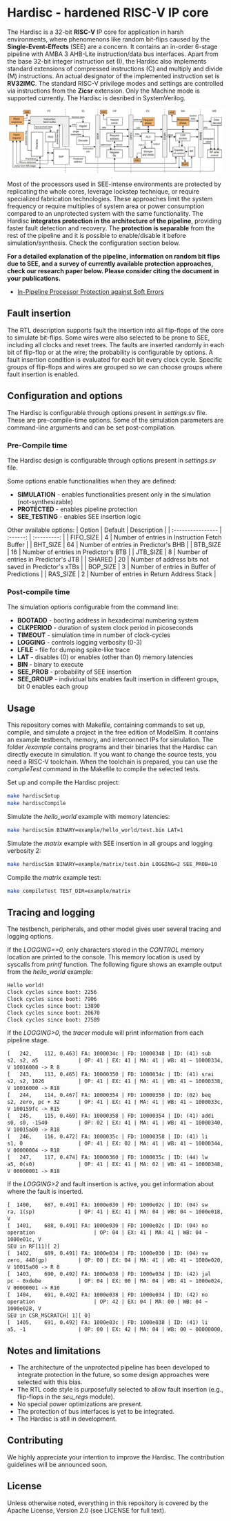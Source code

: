 # Hardisc - hardened RISC-V IP core
The Hardisc is a 32-bit **RISC-V** IP core for application in harsh environments, where phenomenons like random bit-flips caused by the **Single-Event-Effects** (SEE) are a concern. 
It contains an in-order 6-stage pipeline with AMBA 3 AHB-Lite instruction/data bus interfaces.
Apart from the base 32-bit integer instruction set (I), the Hardisc also implements standard extensions of compressed instructions (C) and multiply and divide (M) instructions. 
An actual designator of the implemented instruction set is **RV32IMC**. 
The standard RISC-V privilege modes and settings are controlled via instructions from the **Zicsr** extension. 
Only the Machine mode is supported currently. The Hardisc is desribed in SystemVerilog.

![Image](doc/unprotected_pipeline.png)

Most of the processors used in SEE-intense environments are protected by replicating the whole cores, leverage lockstep technique, or require specialized fabrication technologies. 
These approaches limit the system frequency or require multiplies of system area or power consumption compared to an unprotected system with the same functionality. 
The Hardisc **integrates protection in the architecture of the pipeline**, providing faster fault detection and recovery. 
The **protection is separable** from the rest of the pipeline and it is possible to enable/disable it before simulation/synthesis. 
Check the configuration section below.

**For a detailed explanation of the pipeline, information on random bit flips due to SEE, and a survey of currently available protection approaches, check our research paper below. Please consider citing the document in your publications.**

* [In-Pipeline Processor Protection against Soft Errors](https://www.mdpi.com/2287290)

## Fault insertion

The RTL description supports fault the insertion into all flip-flops of the core to simulate bit-flips. 
Some wires were also selected to be prone to SEE, including all clocks and reset trees. 
The faults are inserted randomly in each bit of flip-flop or at the wire; the probability is configurable by options. A fault insertion condition is evaluated for each bit every clock cycle. 
Specific groups of flip-flops and wires are grouped so we can choose groups where fault insertion is enabled.

## Configuration and options
The Hardisc is configurable through options present in *settings.sv* file. 
These are pre-compile-time options. 
Some of the simulation parameters are command-line arguments and can be set post-compilation.

### Pre-Compile time
The Hardisc design is configurable through options present in *settings.sv* file. 

Some options enable functionalities when they are defined:
* **SIMULATION** - enables functionalities present only in the simulation (not-synthesizable)
* **PROTECTED** - enables pipeline protection
* **SEE_TESTING** - enables SEE insertion logic

Other available options:
| Option            | Default  | Description |
| :---------------- | :------: | :---------: |
| FIFO_SIZE         |    4     | Number of entries in Instruction Fetch Buffer  |
| BHT_SIZE          |   64     | Number of entries in Predictor's BHB     |
| BTB_SIZE          |   16     | Number of entries in Predictor's BTB       |
| JTB_SIZE          |    8     | Number of entries in Predictor's JTB       |
| SHARED            |   20     | Number of address bits not saved in Predictor's xTBs       |
| BOP_SIZE          |    3     | Number of entries in Buffer of Predictions |
| RAS_SIZE          |    2     | Number of entries in Return Address Stack  |

### Post-compile time

The simulation options configurable from the command line:

* **BOOTADD** - booting address in hexadecimal numbering system
* **CLKPERIOD** - duration of system clock period in picoseconds
* **TIMEOUT** - simulation time in number of clock-cycles
* **LOGGING** - controls logging verbosity (0-3)
* **LFILE** - file for dumping spike-like trace
* **LAT** - disables (0) or enables (other than 0) memory latencies
* **BIN** - binary to execute
* **SEE_PROB** - probability of SEE insertion
* **SEE_GROUP** - individual bits enables fault insertion in different groups, bit 0 enables each group

## Usage
This repository comes with Makefile, containing commands to set up, compile, and simulate a project in the free edition of ModelSim.
It contains an example testbench, memory, and interconnect IPs for simulation.
The folder */example* contains programs and their binaries that the Hardisc can directly execute in simulation.
If you want to change the source tests, you need a RISC-V toolchain. 
When the toolchain is prepared, you can use the *compileTest* command in the Makefile to compile the selected tests.

Set up and compile the Hardisc project:
```bash
make hardiscSetup
make hardiscCompile
```
Simulate the *hello_world* example with memory latencies:
```bash
make hardiscSim BINARY=example/hello_world/test.bin LAT=1
```
Simulate the *matrix* example with SEE insertion in all groups and logging verbosity 2:
```bash
make hardiscSim BINARY=example/matrix/test.bin LOGGING=2 SEE_PROB=10
```
Compile the *matrix* example test:
```bash
make compileTest TEST_DIR=example/matrix
```

## Tracing and logging
The testbench, peripherals, and other model gives user several tracing and logging options.

If the *LOGGING==0*, only characters stored in the *CONTROL* memory location are printed to the console.
This memory location is used by syscalls from *printf* function.
The following figure shows an example output from the *hello_world* example:
```
Hello world!
Clock cycles since boot: 2256
Clock cycles since boot: 7906
Clock cycles since boot: 13890
Clock cycles since boot: 20670
Clock cycles since boot: 27589
```
If the *LOGGING>0*, the *tracer* module will print information from each pipeline stage.
```
[   242,    112, 0.463] FA: 1000034c | FD: 10000348 | ID: (41) sub     s2, s2, a5             | OP: 41 | EX: 41 | MA: 41 | WB: 41 ~ 10000334, V 10016000 -> R 8
[   243,    113, 0.465] FA: 10000350 | FD: 1000034c | ID: (41) srai    s2, s2, 1026           | OP: 41 | EX: 41 | MA: 41 | WB: 41 ~ 10000338, V 10016000 -> R18
[   244,    114, 0.467] FA: 10000354 | FD: 10000350 | ID: (02) beq     s2, zero, pc + 32      | OP: 41 | EX: 41 | MA: 41 | WB: 41 ~ 1000033c, V 100159fc -> R15
[   245,    115, 0.469] FA: 10000358 | FD: 10000354 | ID: (41) addi    s0, s0, -1540          | OP: 02 | EX: 41 | MA: 41 | WB: 41 ~ 10000340, V 10015a00 -> R18
[   246,    116, 0.472] FA: 1000035c | FD: 10000358 | ID: (41) li      s1, 0                  | OP: 41 | EX: 02 | MA: 41 | WB: 41 ~ 10000344, V 00000004 -> R18
[   247,    117, 0.474] FA: 10000360 | FD: 1000035c | ID: (44) lw      a5, 0(s0)              | OP: 41 | EX: 41 | MA: 02 | WB: 41 ~ 10000348, V 00000001 -> R18
```
If the *LOGGING>2* and fault insertion is active, you get information about where the fault is inserted.

```
[  1400,    687, 0.491] FA: 1000e030 | FD: 1000e02c | ID: (04) sw      ra, 1(sp)              | OP: 41 | EX: 41 | MA: 04 | WB: 04 ~ 1000e018, V
[  1401,    688, 0.491] FA: 1000e030 | FD: 1000e02c | ID: (04) no operation                   | OP: 04 | EX: 41 | MA: 41 | WB: 04 ~ 1000e01c, V
SEU in RF[11][ 2]
[  1402,    689, 0.491] FA: 1000e034 | FD: 1000e030 | ID: (04) sw      zero, 448(gp)          | OP: 00 | EX: 04 | MA: 41 | WB: 41 ~ 1000e020, V 10015a00 -> R 8
[  1403,    690, 0.492] FA: 1000e038 | FD: 1000e034 | ID: (42) jal     pc - 0xdebe            | OP: 04 | EX: 00 | MA: 04 | WB: 41 ~ 1000e024, V 00000001 -> R10
[  1404,    691, 0.492] FA: 1000e038 | FD: 1000e034 | ID: (42) no operation                   | OP: 42 | EX: 04 | MA: 00 | WB: 04 ~ 1000e028, V
SEU in CSR_MSCRATCH[ 1][ 0]
[  1405,    691, 0.492] FA: 1000e03c | FD: 1000e038 | ID: (41) li      a5, -1                 | OP: 00 | EX: 42 | MA: 04 | WB: 00 ~ 00000000,  
```

## Notes and limitations
* The architecture of the unprotected pipeline has been developed to integrate protection in the future, so some design approaches were selected with this bias.
* The RTL code style is purposefully selected to allow fault insertion (e.g., flip-flops in the *seu_regs* module).
* No special power optimizations are present.
* The protection of bus interfaces is yet to be integrated.
* The Hardisc is still in development.

## Contributing
We highly appreciate your intention to improve the Hardisc. The contribution guidelines will be announced soon.

## License
Unless otherwise noted, everything in this repository is covered by the Apache License, Version 2.0 (see LICENSE for full text).




